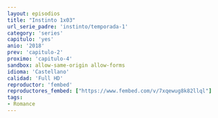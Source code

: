 ```yaml
---
layout: episodios
title: "Instinto 1x03"
url_serie_padre: 'instinto/temporada-1'
category: 'series'
capitulo: 'yes'
anio: '2018'
prev: 'capitulo-2'
proximo: 'capitulo-4'
sandbox: allow-same-origin allow-forms
idioma: 'Castellano'
calidad: 'Full HD'
reproductor: 'fembed'
reproductores_fembed: ["https://www.fembed.com/v/7xqewug8k82llql"]
tags:
- Romance
---
```












